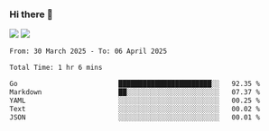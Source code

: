 ### Hi there 👋️

![](https://komarev.com/ghpvc/?username=Loner1024)
![](https://hit.yhype.me/github/profile?account_id=20189164)

<!--START_SECTION:waka-->

```txt
From: 30 March 2025 - To: 06 April 2025

Total Time: 1 hr 6 mins

Go                         ███████████████████████░░   92.35 %
Markdown                   ██░░░░░░░░░░░░░░░░░░░░░░░   07.37 %
YAML                       ░░░░░░░░░░░░░░░░░░░░░░░░░   00.25 %
Text                       ░░░░░░░░░░░░░░░░░░░░░░░░░   00.02 %
JSON                       ░░░░░░░░░░░░░░░░░░░░░░░░░   00.01 %
```

<!--END_SECTION:waka-->



